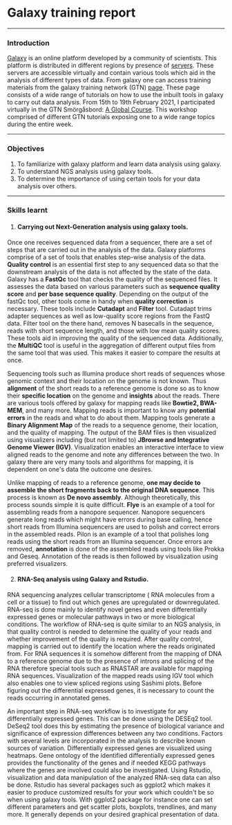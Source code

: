 # **Galaxy training report**

---
### **Introduction**

[Galaxy](https://galaxyproject.org/community/) is an online platform developed by a community of scientists. This platform is distributed in different regions by presence of [servers](https://galaxyproject.org/usegalaxy/). These servers are accessible virtually and contain various tools which aid in the analysis of different types of data. From galaxy one can access training materials from the galaxy training network (GTN) [page](https://training.galaxyproject.org/). These page consists  of a wide range of tutorials on how to use the inbuilt tools in galaxy to carry out data analysis. From 15th to 19th February 2021, I participated virtually in the GTN Smörgåsbord: [A Global Course](https://training.galaxyproject.org/training-material/smorgasbord.html). This workshop comprised of different GTN tutorials exposing one to a wide range topics during the entire week.

---

### **Objectives**
1. To familiarize with galaxy platform and learn data analysis using galaxy.
2. To understand NGS analysis using galaxy tools.
3. To determine the importance of using certain tools for your data analysis over others.

---

### **Skills learnt**

1. #### **Carrying out Next-Generation analysis using galaxy tools.**

Once one receives sequenced data from a sequencer, there are a set of steps that are carried out in the analysis of the data. Galaxy platforms comprise of a set of tools that enables step-wise analysis of the data. **Quality control** is an essential first step to any sequenced data so that the downstream analysis of the data is not affected by the state of the data. Galaxy has a **FastQc** tool that checks the quality of the sequenced files. It assesses the data based on various parameters such as **sequence quality score** and **per base sequence quality**. Depending on the output of the fastQc tool, other tools come in handy when **quality correction** is necessary. These tools include **Cutadapt** and **Filter** tool. Cutadapt trims adapter sequences as well as low-quality score regions from the FastQ data. Filter tool on the there hand, removes N basecalls in the sequence, reads with short sequence length, and those with low mean quality scores. These tools aid in improving the quality of the sequenced data. Additionally, the **MultiQC** tool is useful in the aggregation of different output files from the same tool that was used. This makes it easier to compare the results at once.
  
Sequencing tools such as Illumina produce short reads of sequences whose genomic context and their location on the genome is not known. Thus **alignment** of the short reads to a reference genome is done so as to know their **specific location** on the genome and **insights** about the reads. There are various tools offered by galaxy for mapping reads like **Bowtie2, BWA-MEM**, and many more. Mapping reads is important to know any **potential errors** in the reads and what to do about them. Mapping tools generate a **Binary Alignment Map** of the reads to a sequence genome, their location, and the quality of mapping. The output of the BAM files is then visualized using visualizers including (but not limited to) **JBrowse and Integrative Genome Viewer (IGV)**. Visualization enables an interactive interface to view aligned reads to the genome and note any differences between the two. In galaxy there are very many tools and algorithms for mapping, it is dependent on one's data the outcome one desires.
    
Unlike mapping of reads to a reference genome, **one may decide to assemble the short fragments back to the original DNA sequence**. This process is known as **De novo assembly**. Although theoretically, this process sounds simple it is quite difficult. **Flye** is an example of a tool for assembling reads from a nanopore sequencer. Nanopore sequencers generate long reads which might have errors during base calling, hence short reads from Illumina sequencers are used to polish and correct errors in the assembled reads. Pilon is an example of a tool that polishes long reads using the short reads from an Illumina sequencer. Once errors are removed, **annotation** is done of the assembled reads using tools like Prokka and Geseq. Annotation of the reads is then followed by visualization using preferred visualizers.
	
2. #### **RNA-Seq analysis using Galaxy and Rstudio.**

RNA sequencing analyzes cellular transcriptome ( RNA molecules from a cell or a tissue) to find out which genes are upregulated or downregulated. RNA-seq is done mainly to identify novel genes and even differentially expressed genes or molecular pathways in two or more biological conditions. The workflow of RNA-seq is quite similar to an NGS analysis, in that quality control is needed to determine the quality of your reads and whether improvement of the quality is required. After quality control, mapping is carried out to identify the location where the reads originated from. For RNA sequences it is somehow different from the mapping of DNA to a reference genome due to the presence of introns and splicing of the RNA therefore special tools such as RNASTAR are available for mapping RNA sequences. Visualization of the mapped reads using IGV tool which also enables one to view spliced regions using Sashimi plots. Before figuring out the differential expressed genes, it is necessary to count the reads occurring in annotated genes.
   
An important step in RNA-seq workflow is to investigate for any differentially expressed genes. This can be done using the DESEq2 tool. DeSeq2 tool does this by estimating the presence of biological variance and significance of expression differences between any two conditions. Factors with several levels are incorporated in the analysis to describe known sources of variation. Differentially expressed genes are visualized using heatmaps. Gene ontology of the identified differentially expressed genes provides the functionality of the genes and if needed KEGG pathways where the genes are involved could also be investigated. Using Rstudio, visualization and data manipulation of the analyzed RNA-seq data can also be done. Rstudio has several packages such as ggplot2 which makes it easier to produce customized results for your work which couldn't be so when using galaxy tools. With ggplot2 package for instance one can set different parameters and get scatter plots, boxplots, trendlines, and many more. It generally depends on your desired graphical presentation of data. 




